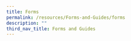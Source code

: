 ```yaml
---
title: Forms
permalink: /resources/Forms-and-Guides/forms
description: ""
third_nav_title: Forms and Guides
---
```


